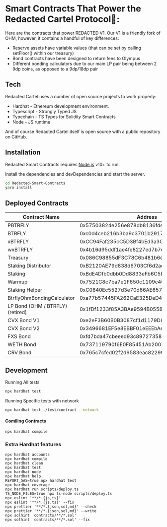 #  Smart Contracts That Power the Redacted Cartel Protocol🦋:

Here are the contracts that power REDACTED V1. Our V1 is a friendly fork of OHM, however, it contains a handful of key differences:
- Reserve assets have variable values (that can be set by calling setFloor() within our treasury)
- Bond contracts have been designed to return fees to Olympus
- Different bonding calculators due to our main LP pair being between 2 9dp coins, as opposed to a 9dp/18dp pair

## Tech

Redacted Cartel  uses a number of open source projects to work properly:

- Hardhat - Ethereum development environment.
- Typescript - Strongly Typed JS
- Typechain - TS Types for Solidity Smart Contracts
- Node - JS runtime


And of course Redacted Cartel itself is open source with a public repository on GitHub.

## Installation

Redacted Smart Contracts requires [Node.js](https://nodejs.org/) v10+ to run.

Install the dependencies and devDependencies and start the server.

```sh
cd Redacted-Smart-Contracts
yarn install
```


## Deployed Contracts



| Contract Name | Address |
| ------ | ------ |
| PBTRFLY | 0x57503824e256e878db8136fde66f155c49e362df |
| BTRFLY | 0xc0d4ceb216b3ba9c3701b291766fdcba977cec3a |
| xBTRFLY | 0xCC94Faf235cC5D3Bf4bEd3a30db5984306c86aBC |
| wxBTRFLY | 0x4b16d95ddf1ae4fe8227ed7b7e80cf13275e61c9 |
| Treasury | 0x086C98855dF3C78C6b481b6e1D47BeF42E9aC36B |
|Staking Distributor|0xB2120AE79d838d6703Cf6d2ac5cC68b5DB10683F |
| Staking | 0xBdE4Dfb0dbb0Dd8833eFb6C5BD0Ce048C852C487 |
| Warmup | 0x7521C8c7ba7e1F650c1109c40876C5Dd52f5614c |
| Staking Helper | 0xC0840Ec5527d3e70d66AE6575642916F3Fd18aDf |
| BtrflyOhmBondingCalculator | 0xa77b57445FA262CaE325DeD434Df89302c93f59A|
| LP Bond (OHM / BTRFLY) (retired) | 0x1fDf1233f85A3BAe9594B0558e4EC8Febe8c6720|
| CVX Bond V1 | 0xe2eF3B60B0B3087cf1d1179D899a7cD7a11a9fCa|
| CVX Bond V2 | 0x3496681EF5e8EBBF01eEEEbAe10084343d65DBEA |
| FXS Bond | 0xfd7bda47cbeeed93c897273585f666f8d1cc8d45 |
| WETH Bond | 0x737119790f6E0F85451Ab200759f8EfA144DCD43 |
| CRV Bond | 0x765c7cfed02f2d9583eac8229930f3650af42c77|


## Development
Running All tests
```sh
npx hardhat test
```

Running Specific tests with network
```sh
npx hardhat test ./test/contract --network
```
#### Comiling Contracts 
```sh
npx hardhat compile
```

### Extra Hardhat features 
```shell
npx hardhat accounts
npx hardhat compile
npx hardhat clean
npx hardhat test
npx hardhat node
npx hardhat help
REPORT_GAS=true npx hardhat test
npx hardhat coverage
npx hardhat run scripts/deploy.ts
TS_NODE_FILES=true npx ts-node scripts/deploy.ts
npx eslint '**/*.{js,ts}'
npx eslint '**/*.{js,ts}' --fix
npx prettier '**/*.{json,sol,md}' --check
npx prettier '**/*.{json,sol,md}' --write
npx solhint 'contracts/**/*.sol'
npx solhint 'contracts/**/*.sol' --fix
```
[//]: # 
   [node.js]: <http://nodejs.org>

